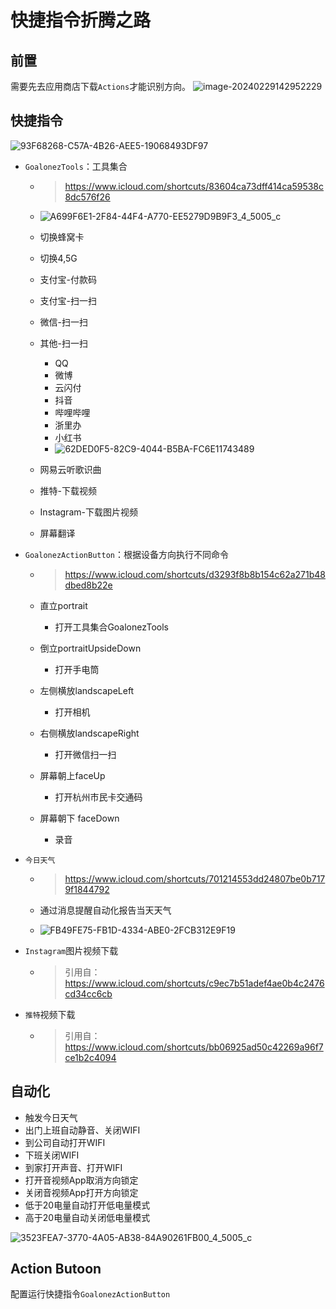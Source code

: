 # 快捷指令折腾之路

## 前置

需要先去应用商店下载`Actions`才能识别方向。
![image-20240229142952229](assets/image-20240229142952229.png)

## 快捷指令

![93F68268-C57A-4B26-AEE5-19068493DF97](assets/93F68268-C57A-4B26-AEE5-19068493DF97.png)

- `GoalonezTools`：工具集合

  - > https://www.icloud.com/shortcuts/83604ca73dff414ca59538c8dc576f26

  - ![A699F6E1-2F84-44F4-A770-EE5279D9B9F3_4_5005_c](assets/A699F6E1-2F84-44F4-A770-EE5279D9B9F3_4_5005_c.jpg)

  - 切换蜂窝卡

  - 切换4,5G

  - 支付宝-付款码

  - 支付宝-扫一扫

  - 微信-扫一扫

  - 其他-扫一扫

    - QQ
    - 微博
    - 云闪付
    - 抖音
    - 哔哩哔哩
    - 浙里办
    - 小红书
    - ![62DED0F5-82C9-4044-B5BA-FC6E11743489](assets/62DED0F5-82C9-4044-B5BA-FC6E11743489.png)

  - 网易云听歌识曲

  - 推特-下载视频

  - Instagram-下载图片视频

  - 屏幕翻译

- `GoalonezActionButton`：根据设备方向执行不同命令

  - > https://www.icloud.com/shortcuts/d3293f8b8b154c62a271b48dbed8b22e

  - 直立portrait

    - 打开工具集合GoalonezTools

  - 倒立portraitUpsideDown

    - 打开手电筒

  - 左侧横放landscapeLeft

    - 打开相机

  - 右侧横放landscapeRight

    - 打开微信扫一扫

  - 屏幕朝上faceUp

    - 打开杭州市民卡交通码

  - 屏幕朝下 faceDown

    - 录音

- `今日天气`

  - > https://www.icloud.com/shortcuts/701214553dd24807be0b7179f1844792

  - 通过消息提醒自动化报告当天天气

  - ![FB49FE75-FB1D-4334-ABE0-2FCB312E9F19](assets/FB49FE75-FB1D-4334-ABE0-2FCB312E9F19.png)

- `Instagram`图片视频下载

  - > 引用自：https://www.icloud.com/shortcuts/c9ec7b51adef4ae0b4c2476cd34cc6cb

- `推特`视频下载

  - > 引用自：https://www.icloud.com/shortcuts/bb06925ad50c42269a96f7ce1b2c4094

## 自动化

- 触发今日天气
- 出门上班自动静音、关闭WIFI
- 到公司自动打开WIFI
- 下班关闭WIFI
- 到家打开声音、打开WIFI
- 打开音视频App取消方向锁定
- 关闭音视频App打开方向锁定
- 低于20电量自动打开低电量模式
- 高于20电量自动关闭低电量模式

![3523FEA7-3770-4A05-AB38-84A90261FB00_4_5005_c](assets/3523FEA7-3770-4A05-AB38-84A90261FB00_4_5005_c.jpg)

## Action Butoon

配置运行快捷指令`GoalonezActionButton`

<gitalk/>